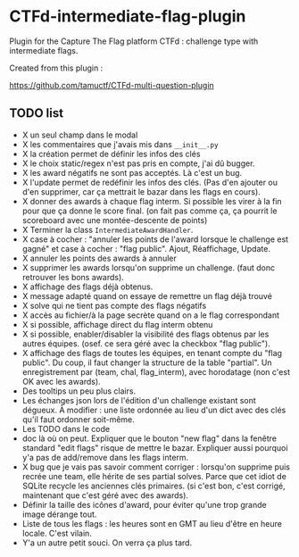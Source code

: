 # CTFd-intermediate-flag-plugin

Plugin for the Capture The Flag platform CTFd : challenge type with intermediate flags.

Created from this plugin :

https://github.com/tamuctf/CTFd-multi-question-plugin


## TODO list

 - X un seul champ dans le modal
 - X les commentaires que j'avais mis dans `__init__.py`
 - X la création permet de définir les infos des clés
 - X le choix static/regex n'est pas pris en compte, j'ai dû bugger.
 - X les award négatifs ne sont pas acceptés. Là c'est un bug.
 - X l'update permet de redéfinir les infos des clés. (Pas d'en ajouter ou d'en supprimer, car ça mettrait le bazar dans les flags en cours).
 - X donner des awards à chaque flag interm. Si possible les virer à la fin pour que ça donne le score final. (on fait pas comme ça, ça pourrit le scoreboard avec une montée-descente de points)
 - X Terminer la class `IntermediateAwardHandler`.
 - X case à cocher : "annuler les points de l'award lorsque le challenge est gagné" et case à cocher : "flag public". Ajout, Réaffichage, Update.
 - X annuler les points des awards à annuler
 - X supprimer les awards lorsqu'on supprime un challenge. (faut donc retrouver les bons awards).
 - X affichage des flags déjà obtenus.
 - X message adapté quand on essaye de remettre un flag déjà trouvé
 - X solve qui ne tient pas compte des flags négatifs
 - X accès au fichier/à la page secrète quand on a le flag correspondant
 - X si possible, affichage direct du flag interm obtenu
 - X si possible, enabler/disabler la visibilité des flags obtenus par les autres équipes. (osef. ce sera géré avec la checkbox "flag public").
 - X affichage des flags de toutes les équipes, en tenant compte du "flag public". Du coup, il faut changer la structure de la table "partial". Un enregistrement par (team, chal, flag_interm), avec horodatage (non c'est OK avec les awards).
 - Des tooltips un peu plus clairs.
 - Les échanges json lors de l'édition d'un challenge existant sont dégueux. À modifier : une liste ordonnée au lieu d'un dict avec des clés qu'il faut ordonner soit-même.
 - Les TODO dans le code
 - doc là où on peut. Expliquer que le bouton "new flag" dans la fenêtre standard "edit flags" risque de mettre le bazar. Expliquer aussi pourquoi y'a pas de add/remove dans les flags interm.
 - X bug que je vais pas savoir comment corriger : lorsqu'on supprime puis recrée une team, elle hérite de ses partial solves. Parce que cet idiot de SQLite recycle les anciennes clés primaires. (si c'est bon, c'est corrigé, maintenant que c'est géré avec des awards).
 - Définir la taille des icônes d'award, pour éviter qu'une trop grande image dérange tout.
 - Liste de tous les flags : les heures sont en GMT au lieu d'être en heure locale. C'est vilain.
 - Y'a un autre petit souci. On verra ça plus tard.


